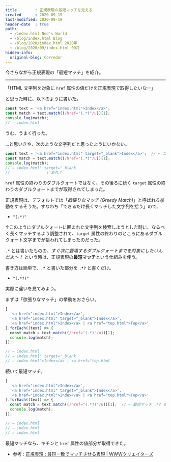 ```yaml
---
title        : 正規表現の最短マッチを覚える
created      : 2020-09-19
last-modified: 2020-09-19
header-date  : true
path:
  - /index.html Neo's World
  - /blog/index.html Blog
  - /blog/2020/index.html 2020年
  - /blog/2020/09/index.html 09月
hidden-info:
  original-blog: Corredor
---
```


今さらながら正規表現の「最短マッチ」を紹介。

---

「HTML 文字列を対象に `href` 属性の値だけを正規表現で取得したいなー」

と思った時に、以下のように書いた。

```javascript
const text = '<a href="index.html">Index</a>';
const match = text.match((/href="(.*)"/u))[1];
console.log(match);
// → index.html
```

うむ、うまく行った。

…と思いきや、次のような文字列だと思ったようにいかない。

```javascript
const text = '<a href="index.html" target="_blank">Index</a>';  // ← ココが違う
const match = text.match((/href="(.*)"/u))[1];
console.log(match);
// → index.html" target="_blank
//                ↑ あれ？
```

`href` 属性の終わりのダブルクォートではなく、その後ろに続く `target` 属性の終わりのダブルクォートまでが取得されてしまった。

正規表現は、デフォルトでは「*欲張りなマッチ (Greedy Match)*」と呼ばれる挙動をするそうだ。すなわち「できるだけ長くマッチした文字列を拾う」ので、

- `"(.*)"`

↑このようにダブルクォートに囲まれた文字列を検索しようとした時に、なるべく長くマッチするよう調整されて、`target` 属性の終わりのところにあるダブルクォート文字までが拾われてしまったのだった。

`.*` とは書いたものの、*すぐ次に登場するダブルクォートまでを対象にしたいんだよ〜！* という時は、正規表現の**最短マッチ**という仕組みを使う。

書き方は簡単で、**`.*`** と書いた部分を **`.*?`** と書くだけ。

- `"(.*?)"`

実際に違いを見てみよう。

まずは「欲張りなマッチ」の挙動をおさらい。

```javascript
[
  '<a href="index.html">Index</a>',
  '<a href="index.html" target="_blank">Index</a>',
  '<a href="index.html">Index</a> | <a href="top.html">Top</a>'
].forEach((text) => {
  const match = text.match((/href="(.*)"/u))[1];
  console.log(match);
});

// → index.html
// → index.html" target="_blank
// → index.html">Index</a> | <a href="top.html
```

続いて最短マッチ。

```javascript
[
  '<a href="index.html">Index</a>',
  '<a href="index.html" target="_blank">Index</a>',
  '<a href="index.html">Index</a> | <a href="top.html">Top</a>'
].forEach((text) => {
  const match = text.match((/href="(.*?)"/u))[1];  // ← 最短マッチ .*? を利用
  console.log(match);
});

// → index.html
// → index.html
// → index.html
```

最短マッチなら、キチンと `href` 属性の値部分が取得できた。

- 参考 : [正規表現 : 最短一致でマッチさせる表現 | WWWクリエイターズ](http://www-creators.com/archives/1804)
